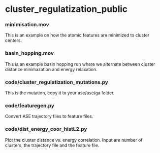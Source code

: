 # cluster_regulatization_public

### minimisation.mov
 This is an example on how the atomic features are minimized to cluster centers.
### basin_hopping.mov 
This ia an example basin hopping run where we alternate between cluster distance minimazation and energy relaxation.

### code/cluster_regulatization_mutations.py 
This is the mutation, copy it to your ase/ase/ga folder.

### code/featuregen.py
Convert ASE trajectory files to feature files.

### code/dist_energy_coor_histL2.py
Plot the cluster distance vs. energy correlation. 
Input are number of clusters, the trajectory file and the feature file.